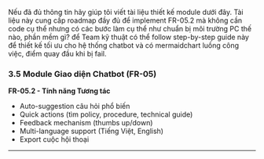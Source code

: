 Nếu đã đủ thông tin hãy giúp tôi viết tài liệu thiết kế module dưới đây.
Tài liệu này cung cấp roadmap đầy đủ để implement FR-05.2 mà không cần code cụ thể nhưng 
có các bước làm cụ thể như chuẩn bị môi trường PC thế nào, phần mềm gì?
 để Team kỹ thuật có thể follow step-by-step guide này để thiết kế tối ưu cho hệ thống chatbot
 và có mermaidchart luồng công việc, điểm quay đầu khi bị fail.

### 3.5 Module Giao diện Chatbot (FR-05)
**FR-05.2 - Tính năng Tương tác**
- Auto-suggestion câu hỏi phổ biến
- Quick actions (tìm policy, procedure, technical guide)
- Feedback mechanism (thumbs up/down)
- Multi-language support (Tiếng Việt, English)
- Export cuộc hội thoại
---

